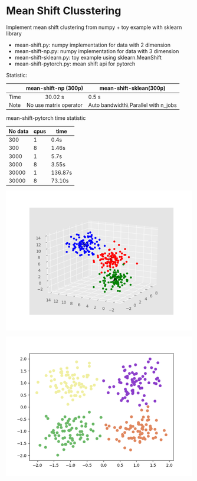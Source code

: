 # Mean Shift Clusstering
Implement mean shift clustering  from numpy + toy example with sklearn library

- mean-shift.py: numpy implementation for data with 2 dimension
- mean-shift-np.py: numpy implementation for data with 3 dimension  
- mean-shift-sklearn.py: toy example using sklearn.MeanShift
- mean-shift-pytorch.py: mean shift api for pytorch

Statistic: 

|      |mean-shift-np (300p)     | mean-shift-sklean(300p)             |
|:----:|:-----------------------:|-------------------------------------|
| Time | 30.02 s                 | 0.5 s                               |
| Note | No use matrix operator  | Auto bandwidth\\ Parallel with n_jobs |

mean-shift-pytorch time statistic

| No data | cpus | time    |
|---------|------|---------|
| 300     | 1    | 0.4s    |
| 300     | 8    | 1.46s   |
| 3000    | 1    | 5.7s    |
| 3000    | 8    | 3.55s   |
| 30000   | 1    | 136.87s |
| 30000   | 8    | 73.10s  |


![result1](fig/3class1.png)

![result2](fig/mean-shift-plot.png)

